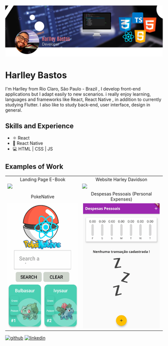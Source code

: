 ![I am GitHub Readme Generator's creator](https://github.com/harlleybastos/harlleybastos/blob/main/CoverGit.png)

# Harlley Bastos
I'm Harlley from Rio Claro, São Paulo - Brazil , I develop front-end applications but I adapt easily to new scenarios. i really enjoy learning, languages and frameworks like React, React Native , in addition to currently studying Flutter. I also like to study back-end, user interface, design in general.


## Skills and Experience
+ ⚛ React
+ 📱 React Native
+ 💻 HTML | CSS | JS

## Examples of Work
<table>
  <tr align="center">
    <td align="center">Landing Page E-Book</td>
     <td>Website Harley Davidson</td>
  </tr>
  <tr>
    <td><a href="https://github.com/harlleybastos/ebook-lading_page-seller" target="_blank">
<img src="https://github.com/harlleybastos/ebook-lading_page-seller/blob/master/src/assets/img/gifEbook.gif" width="456">
</a></td>
    <td><a href="https://github.com/harlleybastos/website-HarlleyDavidson" target="_blank">
<img src="https://github.com/harlleybastos/website-HarlleyDavidson/blob/main/res/img/gifWebsite.gif" width="456">
</a></td>
  </a></tr>
  
  
   <tr align="center">
    <td>PokeNative</td>
     <td>Despesas Pessoais (Personal Expenses)</td>
  </tr>
  <tr align="center">
    <td><a href="https://github.com/harlleybastos/poke-native"><img src="https://github.com/harlleybastos/poke-native/blob/main/src/image/gifApp.gif" height=400> </a></td>
 
  <td><a href="https://github.com/harlleybastos/despesas-pessoais"><img src="https://github.com/harlleybastos/despesas-pessoais/blob/master/assets/images/despesaspessoais.gif" height=400></a></td>
  
  
 </table>

[<img src='https://cdn.jsdelivr.net/npm/simple-icons@3.0.1/icons/github.svg' alt='github' height='40'>](https://github.com/harlleybastos)  [<img src='https://cdn.jsdelivr.net/npm/simple-icons@3.0.1/icons/linkedin.svg' alt='linkedin' height='40'>](https://www.linkedin.com/in/harlley-bastos/)  

